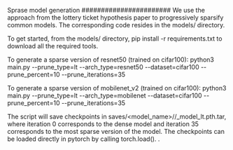 Sprase model generation
#######################
We use the approach from the lottery ticket hypothesis paper to progressively sparsify common models. The corresponding code resides in the models/ directory.

To get started, from the models/ directory, pip install -r requirements.txt to download all the required tools. 

To generate a sparse version of resnet50 (trained on cifar100):
 python3 main.py --prune_type=lt --arch_type=resnet50 --dataset=cifar100 --prune_percent=10 --prune_iterations=35

To generate a sparse version of mobilenet_v2 (trained on cifar100):
 python3 main.py --prune_type=lt --arch_type=mobilenet --dataset=cifar100 --prune_percent=10 --prune_iterations=35

The script will save checkpoints in saves/<model_name>/<dataset>/<iter>_model_lt.pth.tar, where iteration 0 corresponds to the dense model and iteration 35 corresponds to the most sparse version of the model.
The checkpoints can be loaded directly in pytorch by calling torch.load(). .

